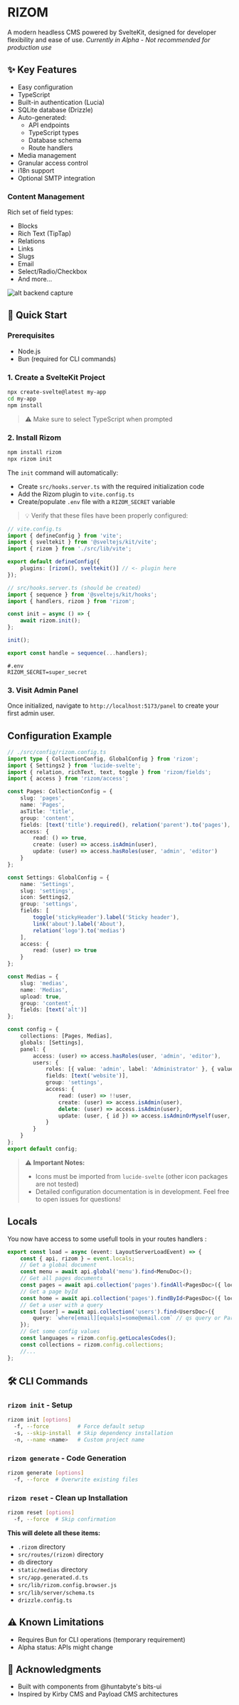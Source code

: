 # RIZOM

A modern headless CMS powered by SvelteKit, designed for developer flexibility and ease of use.
_Currently in Alpha - Not recommended for production use_

## ✨ Key Features

- Easy configuration
- TypeScript
- Built-in authentication (Lucia)
- SQLite database (Drizzle)
- Auto-generated:
  - API endpoints
  - TypeScript types
  - Database schema
  - Route handlers
- Media management
- Granular access control
- i18n support
- Optional SMTP integration

### Content Management

Rich set of field types:

- Blocks
- Rich Text (TipTap)
- Relations
- Links
- Slugs
- Email
- Select/Radio/Checkbox
- And more...

![alt backend capture](https://github.com/bienoubien-studio/rizom/blob/main/rizom.png?raw=true)

## 🚀 Quick Start

### Prerequisites

- Node.js
- Bun (required for CLI commands)

### 1. Create a SvelteKit Project

```bash
npx create-svelte@latest my-app
cd my-app
npm install
```

> ⚠️ Make sure to select TypeScript when prompted

### 2. Install Rizom

```bash
npm install rizom
npx rizom init
```

The `init` command will automatically:

- Create `src/hooks.server.ts` with the required initialization code
- Add the Rizom plugin to `vite.config.ts`
- Create/populate `.env` file with a `RIZOM_SECRET` variable

> 💡 Verify that these files have been properly configured:

```ts
// vite.config.ts
import { defineConfig } from 'vite';
import { sveltekit } from '@sveltejs/kit/vite';
import { rizom } from './src/lib/vite';

export default defineConfig({
	plugins: [rizom(), sveltekit()] // <- plugin here
});
```

```typescript
// src/hooks.server.ts (should be created)
import { sequence } from '@sveltejs/kit/hooks';
import { handlers, rizom } from 'rizom';

const init = async () => {
	await rizom.init();
};

init();

export const handle = sequence(...handlers);
```
```
#.env
RIZOM_SECRET=super_secret
```

### 3. Visit Admin Panel

Once initialized, navigate to `http://localhost:5173/panel` to create your first admin user.

## Configuration Example

```typescript
// ./src/config/rizom.config.ts
import type { CollectionConfig, GlobalConfig } from 'rizom';
import { Settings2 } from 'lucide-svelte';
import { relation, richText, text, toggle } from 'rizom/fields';
import { access } from 'rizom/access';

const Pages: CollectionConfig = {
	slug: 'pages',
	name: 'Pages',
	asTitle: 'title',
	group: 'content',
	fields: [text('title').required(), relation('parent').to('pages'), richText('intro')],
	access: {
		read: () => true,
		create: (user) => access.isAdmin(user),
		update: (user) => access.hasRoles(user, 'admin', 'editor')
	}
};

const Settings: GlobalConfig = {
	name: 'Settings',
	slug: 'settings',
	icon: Settings2,
	group: 'settings',
	fields: [
		toggle('stickyHeader').label('Sticky header'),
		link('about').label('About'),
		relation('logo').to('medias')
	],
	access: {
		read: (user) => true
	}
};

const Medias = {
	slug: 'medias',
	name: 'Medias',
	upload: true,
	group: 'content',
	fields: [text('alt')]
};

const config = {
	collections: [Pages, Medias],
	globals: [Settings],
	panel: {
		access: (user) => access.hasRoles(user, 'admin', 'editor'),
		users: {
			roles: [{ value: 'admin', label: 'Administrator' }, { value: 'editor' }],
			fields: [text('website')],
			group: 'settings',
			access: {
				read: (user) => !!user,
				create: (user) => access.isAdmin(user),
				delete: (user) => access.isAdmin(user),
				update: (user, { id }) => access.isAdminOrMyself(user, id)
			}
		}
	}
};
export default config;
```

> ⚠️ **Important Notes:**
>
> - Icons must be imported from `lucide-svelte` (other icon packages are not tested)
> - Detailed configuration documentation is in development. Feel free to open issues for questions!

## Locals

You now have access to some usefull tools in your routes handlers :

```ts
export const load = async (event: LayoutServerLoadEvent) => {
	const { api, rizom } = event.locals;
	// Get a global document
	const menu = await api.global('menu').find<MenuDoc>();
	// Get all pages documents
	const pages = await api.collection('pages').findAll<PagesDoc>({ locale: 'en' });
	// Get a page byId
	const home = await api.collection('pages').findById<PagesDoc>({ locale: 'en', id: 'some-id' });
	// Get a user with a query
	const [user] = await api.collection('users').find<UsersDoc>({
		query: `where[email][equals]=some@email.com` // qs query or ParsedQsQuery
	});
	// Get some config values
	const languages = rizom.config.getLocalesCodes();
	const collections = rizom.config.collections;
	//...
};
```

## 🛠️ CLI Commands

### `rizom init` - Setup

```bash
rizom init [options]
  -f, --force         # Force default setup
  -s, --skip-install  # Skip dependency installation
  -n, --name <name>   # Custom project name
```

### `rizom generate` - Code Generation

```bash
rizom generate [options]
  -f, --force  # Overwrite existing files
```

### `rizom reset` - Clean up Installation

```bash
rizom reset [options]
  -f, --force  # Skip confirmation
```

**This will delete all these items:**

- `.rizom` directory
- `src/routes/(rizom)` directory
- `db` directory
- `static/medias` directory
- `src/app.generated.d.ts`
- `src/lib/rizom.config.browser.js`
- `src/lib/server/schema.ts`
- `drizzle.config.ts`

## ⚠️ Known Limitations

- Requires Bun for CLI operations (temporary requirement)
- Alpha status: APIs might change

## 🙏 Acknowledgments

- Built with components from @huntabyte's bits-ui
- Inspired by Kirby CMS and Payload CMS architectures
